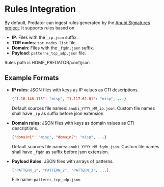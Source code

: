 # Rules Integration
By default, Predator can ingest rules generated by the [Anubi Signatures project](https://github.com/kavat/anubi-signatures). It supports rules based on:
- **IP**: Files with the `_ip.json` suffix.
- **TOR nodes**: `tor_nodes.list` file.
- **Domain**: Files with the `_fqdn.json` suffix.
- **Payload**: `patterns_tcp_udp.json` file.

Rules path is HOME_PREDATOR/conf/json

## Example Formats
- **IP rules**: JSON files with keys as IP values as CTI descriptions.
  ```json
  {"1.10.146.175": "misp", "1.117.62.81": "misp", ...}
  ```
  Default sources file names: `anubi_YYYY_MM_ip.json`.
  Custom file names shall have `_ip` as suffix before json extension.

- **Domain rules**: JSON files with keys as domain values as CTI descriptions.
  ```json
  {"domain1": "misp", "domain2": "misp", ...}
  ```
  Default sources file names: `anubi_YYYY_MM_fqdn.json`. 
  Custom file names shall have `_fqdn` as suffix before json extension.

- **Payload Rules**: JSON files with arrays of patterns.
  ```json
  ["PATTERN_1", "PATTERN_2", "PATTERN_3", ...]
  ```
  File name: `patterns_tcp_udp.json`.

